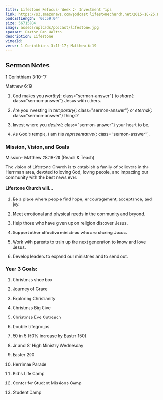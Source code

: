 ```yaml
---
title: Lifestone Refocus- Week 2- Investment Tips
link: https://s3.amazonaws.com/podcast.lifestonechurch.net/2015-10-25.mp3
podcastLength: '00:59:04'
size: 56715584
image: assets/uploads/podcast/lifestone.jpg
speaker: Pastor Ben Helton
description: Lifestone
vimeoId:
verse: 1 Corinthians 3:10-17; Matthew 6:19
---
```


## Sermon Notes

1 Corinthians 3:10-17

Matthew 6:19

1. God makes you *worthy*{: class="sermon-answer"} to *share*{: class="sermon-answer"} Jesus with others.

1. Are you investing in *temporary*{: class="sermon-answer"} or *eternal*{: class="sermon-answer"} things?

1. Invest where you *desire*{: class="sermon-answer"} your heart to be.

1. As God's temple, I am His *representative*{: class="sermon-answer"}.

### Mission, Vision, and Goals

Mission- Matthew 28:18-20 (Reach & Teach)

The vision of Lifestone Church is to establish a family of believers in the Herriman area, devoted to loving God, loving people, and impacting our community with the best news ever.

#### Lifestone Church will...

1. Be a place where people find hope, encouragement, acceptance, and joy.

1. Meet emotional and physical needs in the community and beyond.

1. Help those who have given up on religion discover Jesus.

1. Support other effective ministries who are sharing Jesus.

1. Work with parents to train up the next generation to know and love Jesus.

1. Develop leaders to expand our ministries and to send out.

### Year 3 Goals:

1. Christmas shoe box

1. Journey of Grace

1. Exploring Christianity

1. Christmas Big Give

1. Christmas Eve Outreach

1. Double Lifegroups

1. 50 in 5 (50% increase by Easter 150)

1. Jr and Sr High Ministry Wednesday

1. Easter 200

1. Herriman Parade

1. Kid's Life Camp

1. Center for Student Missions Camp

1. Student Camp

